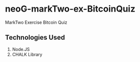 # neoG-markTwo-ex-BitcoinQuiz

MarkTwo Exercise Bitcoin Quiz

## Technologies Used

1. Node.JS
1. CHALK Library
